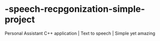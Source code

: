 # -speech-recpgonization-simple-project
 Personal Assistant C++ application | Text to speech | Simple yet amazing
